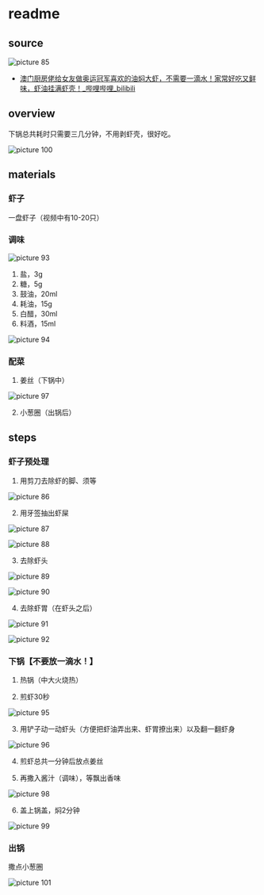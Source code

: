 # readme

## source

![picture 85](https://mark-vue-oss.oss-cn-hangzhou.aliyuncs.com/readme-1651978465404-3baf3bd80ddebebbca14bbd2bc32ca22b261171bf9770d5db8472a2be7ddc88e.png)  

- [澳门厨房佬给女友做奥运冠军喜欢的油焖大虾，不需要一滴水！家常好吃又鲜味，虾油挂满虾壳！_哔哩哔哩_bilibili](https://www.bilibili.com/video/BV1DP4y1s7zu)

## overview

下锅总共耗时只需要三几分钟，不用剥虾壳，很好吃。

![picture 100](https://mark-vue-oss.oss-cn-hangzhou.aliyuncs.com/readme-1651979241577-fd5ff76c04b0f58f76884d8d76de4ecea82ee1af61c5d860b297d586b1a8a82f.png)  

## materials

### 虾子

一盘虾子（视频中有10-20只）

### 调味

![picture 93](https://mark-vue-oss.oss-cn-hangzhou.aliyuncs.com/readme-1651978782091-46d0e635aaf005db5de1468e2ec6d335b9116c114ca58b35cf4339c0e9a3ad03.png)  

1. 盐，3g
2. 糖，5g
3. 鼓油，20ml
4. 耗油，15g
5. 白醋，30ml
6. 料酒，15ml

![picture 94](https://mark-vue-oss.oss-cn-hangzhou.aliyuncs.com/readme-1651978848311-9082799ab54eaaea16622d3980ed1aaa3d66d4d062472c7a87b44925328c3644.png)  

### 配菜

1. 姜丝（下锅中）

![picture 97](https://mark-vue-oss.oss-cn-hangzhou.aliyuncs.com/readme-1651979098385-6af8a0047ff870f0e392a31aa470289b4f2718e5dc752390ad3218e960f31bf0.png)  

2. 小葱圈（出锅后）

## steps

### 虾子预处理

1. 用剪刀去除虾的脚、须等

![picture 86](https://mark-vue-oss.oss-cn-hangzhou.aliyuncs.com/readme-1651978569555-b9dd6b2e6e4995b1da986450c55b6e37b60d371456377ba77f863ae2b6140339.png)  

2. 用牙签抽出虾屎

![picture 87](https://mark-vue-oss.oss-cn-hangzhou.aliyuncs.com/readme-1651978638981-f919f4f4146da19ae4d190f8350f34143d4ee3fe4e1e5152140c43666dd796fa.png)  

![picture 88](https://mark-vue-oss.oss-cn-hangzhou.aliyuncs.com/readme-1651978655064-3a180c09be6b829067b29414f45a12fbcc2b4eedb707abda8665269a8aa3d8df.png)  

3. 去除虾头

![picture 89](https://mark-vue-oss.oss-cn-hangzhou.aliyuncs.com/readme-1651978701860-feeebc7085873b9388c99037940e125e71c93b348309ea2eececfb2c27621209.png)  

![picture 90](https://mark-vue-oss.oss-cn-hangzhou.aliyuncs.com/readme-1651978713330-ab0c8ef29419cb686df8d6a69fe05926a1f249882da7fec070844be7fecdce15.png)  

4. 去除虾胃（在虾头之后）

![picture 91](https://mark-vue-oss.oss-cn-hangzhou.aliyuncs.com/readme-1651978748969-2d5237ac8c82f98a33378cbab9339c22b06b075df62a7bc7c02053099305b803.png)  

![picture 92](https://mark-vue-oss.oss-cn-hangzhou.aliyuncs.com/readme-1651978760643-46d0e635aaf005db5de1468e2ec6d335b9116c114ca58b35cf4339c0e9a3ad03.png)  

### 下锅【不要放一滴水！】

1. 热锅（中大火烧热）

2. 煎虾30秒

![picture 95](https://mark-vue-oss.oss-cn-hangzhou.aliyuncs.com/readme-1651978920995-6048de0ed7807f7d233cf0729ddfef14980fb40900b8da39240f4823962b78b0.png)  

3. 用铲子动一动虾头（方便把虾油弄出来、虾胃撩出来）以及翻一翻虾身

![picture 96](https://mark-vue-oss.oss-cn-hangzhou.aliyuncs.com/readme-1651978943646-511195cc31b84cc7b2075009a2ed5355109eb5c991c982f71928acfbc45430fe.png)  

4. 煎虾总共一分钟后放点姜丝

5. 再撒入酱汁（调味），等飘出香味

![picture 98](https://mark-vue-oss.oss-cn-hangzhou.aliyuncs.com/readme-1651979129868-5d49e41214cc21a06fa820d6d903ede861deff83e81a5caa61fcd55f6a1e2309.png)  

6. 盖上锅盖，焖2分钟

![picture 99](https://mark-vue-oss.oss-cn-hangzhou.aliyuncs.com/readme-1651979186922-43cec680da4f50c710470244b618936bf762d7f01ce8eb51de835e7800f479d3.png)  

### 出锅

撒点小葱圈

![picture 101](https://mark-vue-oss.oss-cn-hangzhou.aliyuncs.com/readme-1651979310555-310de6b86d2c6ca24340d77faf7359a081bf5627101f5006f0dd5ccf7519299b.png)  
